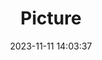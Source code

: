 ---
weight: 1
images:
- /images/edited/138.jpeg
title: Picture
date: 2023-11-11 14:03:37
tags:
- luminar
- work
---